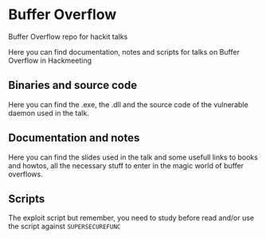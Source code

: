 # Buffer Overflow
Buffer Overflow repo for hackit talks

Here you can find documentation, notes and scripts for talks on Buffer Overflow in Hackmeeting

## Binaries and source code 
Here you can find the .exe, the .dll and the source code of the vulnerable daemon used in the talk.<br>

## Documentation and notes
Here you can find the slides used in the talk and some usefull links to books and
howtos, all the necessary stuff to enter in the magic world of buffer overflows.

## Scripts
The exploit script but remember, you need to study before read and/or use the script against ```SUPERSECUREFUNC```


  

